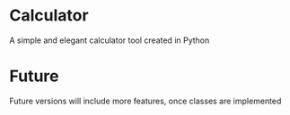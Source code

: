 # Calculator
A simple and elegant calculator tool created in Python

# Future
Future versions will include more features, once classes are implemented

